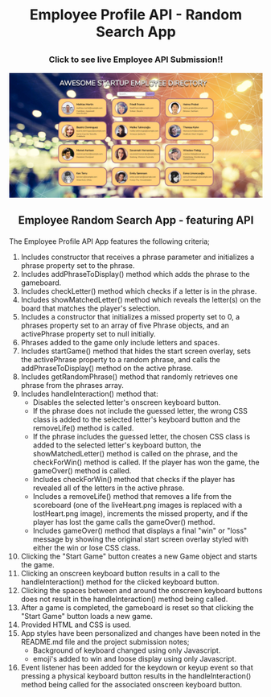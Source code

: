 <h1><b><p align="center">Employee Profile API - Random Search App</p></b></h1>


<h3><b><p align="center">Click to see live Employee API Submission!!</p></b></h3>
<a href=http://www.employeeapi.sarahshelley.x10host.com/ target="_blank"><img src="https://github.com/sargef/Employee-API/blob/master/images/employee.JPG"></a>

<h2><b><p align="center">Employee Random Search App - featuring API</p></b></h2>

The Employee Profile API App features the following criteria;

1. Includes constructor that receives a phrase parameter and initializes a phrase property set to the phrase.
2. Includes addPhraseToDisplay() method which adds the phrase to the gameboard.
3. Includes checkLetter() method which checks if a letter is in the phrase.
4. Includes showMatchedLetter() method which reveals the letter(s) on the board that matches the player's selection.
5. Includes a constructor that initializes a missed property set to 0, a phrases property set to an array of five Phrase objects, and an activePhrase property set to null initially.
6. Phrases added to the game only include letters and spaces.
7. Includes startGame() method that hides the start screen overlay, sets the activePhrase property to a random phrase, and calls the addPhraseToDisplay() method on the active phrase.
8. Includes getRandomPhrase() method that randomly retrieves one phrase from the phrases array.
9. Includes handleInteraction() method that:
      + Disables the selected letter's onscreen keyboard button.
      + If the phrase does not include the guessed letter, the wrong CSS class is added to the selected letter's keyboard button and the        removeLife() method is called.
      + If the phrase includes the guessed letter, the chosen CSS class is added to the selected letter's keyboard button, the                  showMatchedLetter() method is called on the phrase, and the checkForWin() method is called. If the player has won the game, the          gameOver() method is called.
      + Includes checkForWin() method that checks if the player has revealed all of the letters in the active phrase.
      + Includes a removeLife() method that removes a life from the scoreboard (one of the liveHeart.png images is replaced with a              lostHeart.png image), increments the missed property, and if the player has lost the game calls the gameOver() method.
      + Includes gameOver() method that displays a final "win" or "loss" message by showing the original start screen overlay styled            with either the win or lose CSS class.
10. Clicking the "Start Game" button creates a new Game object and starts the game.
11. Clicking an onscreen keyboard button results in a call to the handleInteraction() method for the clicked keyboard button.
12. Clicking the spaces between and around the onscreen keyboard buttons does not result in the handleInteraction() method being called.
13. After a game is completed, the gameboard is reset so that clicking the "Start Game" button loads a new game.
14. Provided HTML and CSS is used.
15. App styles have been personalized and changes have been noted in the README.md file and the project submission notes;
      + Background of keyboard changed using only Javascript.
      + emoji's added to win and loose display using only Javascript.
16. Event listener has been added for the keydown or keyup event so that pressing a physical keyboard button results in the handleInteraction() method being called for the associated onscreen keyboard button.
